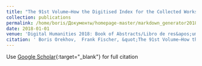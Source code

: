 ```yaml
---
title: "The 91st Volume—How the Digitised Index for the Collected Works of Leo Tolstoy Adds A New Angle for Research"
collection: publications
permalink: /home/boris/Документы/homepage-master/markdown_generator2018-01-01-The-91st-VolumeHow-the-Digitised-Index-for-the-Collected-Works-of-Leo-Tolstoy-Adds-A-New-Angle-for-Research
date: 2018-01-01
venue: 'Digital Humanities 2018: Book of Abstracts/Libro de res&apos;umenes.'
citation: ' Boris Orekhov,  Frank Fischer, &quot;The 91st Volume—How the Digitised Index for the Collected Works of Leo Tolstoy Adds A New Angle for Research.&quot; Digital Humanities 2018: Book of Abstracts/Libro de res&amp;apos;umenes., 2018.'
---
```

Use [Google Scholar](https://scholar.google.com/scholar?q=The+91st+Volume—How+the+Digitised+Index+for+the+Collected+Works+of+Leo+Tolstoy+Adds+A+New+Angle+for+Research){:target="_blank"} for full citation